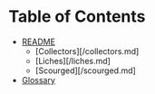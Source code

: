 # Table of Contents

* [README](/README.md)
  * [Collectors][/collectors.md]
  * [Liches][/liches.md]
  * [Scourged][/scourged.md]
* [Glossary](/GLOSSARY.md)
